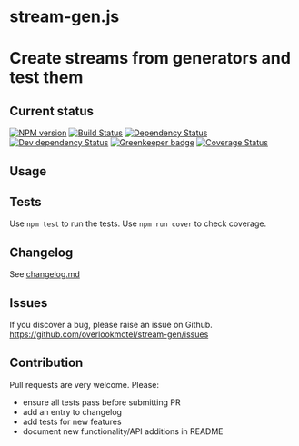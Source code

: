 # stream-gen.js

# Create streams from generators and test them

## Current status

[![NPM version](https://img.shields.io/npm/v/stream-gen.svg)](https://www.npmjs.com/package/stream-gen)
[![Build Status](https://img.shields.io/travis/overlookmotel/stream-gen/master.svg)](http://travis-ci.org/overlookmotel/stream-gen)
[![Dependency Status](https://img.shields.io/david/overlookmotel/stream-gen.svg)](https://david-dm.org/overlookmotel/stream-gen)
[![Dev dependency Status](https://img.shields.io/david/dev/overlookmotel/stream-gen.svg)](https://david-dm.org/overlookmotel/stream-gen)
[![Greenkeeper badge](https://badges.greenkeeper.io/overlookmotel/stream-gen.svg)](https://greenkeeper.io/)
[![Coverage Status](https://img.shields.io/coveralls/overlookmotel/stream-gen/master.svg)](https://coveralls.io/r/overlookmotel/stream-gen)

## Usage

## Tests

Use `npm test` to run the tests. Use `npm run cover` to check coverage.

## Changelog

See [changelog.md](https://github.com/overlookmotel/stream-gen/blob/master/changelog.md)

## Issues

If you discover a bug, please raise an issue on Github. https://github.com/overlookmotel/stream-gen/issues

## Contribution

Pull requests are very welcome. Please:

* ensure all tests pass before submitting PR
* add an entry to changelog
* add tests for new features
* document new functionality/API additions in README
